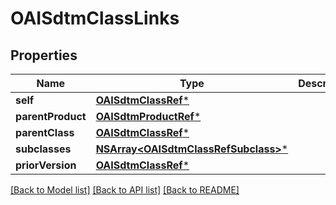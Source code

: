 # OAISdtmClassLinks

## Properties
Name | Type | Description | Notes
------------ | ------------- | ------------- | -------------
**self** | [**OAISdtmClassRef***](OAISdtmClassRef.md) |  | [optional] 
**parentProduct** | [**OAISdtmProductRef***](OAISdtmProductRef.md) |  | [optional] 
**parentClass** | [**OAISdtmClassRef***](OAISdtmClassRef.md) |  | [optional] 
**subclasses** | [**NSArray&lt;OAISdtmClassRefSubclass&gt;***](OAISdtmClassRefSubclass.md) |  | [optional] 
**priorVersion** | [**OAISdtmClassRef***](OAISdtmClassRef.md) |  | [optional] 

[[Back to Model list]](../README.md#documentation-for-models) [[Back to API list]](../README.md#documentation-for-api-endpoints) [[Back to README]](../README.md)



